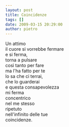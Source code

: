 ```yaml
---
layout: post
title: Coincidenze
tags: []
date: 2009-03-15 20:29:00
author: pietro
---
```

Un attimo<br/>il cuore si vorrebbe fermare<br/>e si ferma,<br/>torna a pulsare<br/>così tanto per fare<br/>ma l'ha fatto per te<br/>lo sa che ci terrai,<br/>che lo guarderai<br/>e questa consapevolezza<br/>mi ferma<br/>concentrico<br/>nel me stesso<br/>ripetuto<br/>nell'infinito delle tue<br/>coincidenze.

